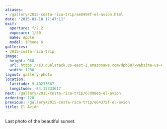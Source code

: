 ```yaml
---
aliases:
- /gallery/2015-costa-rica-trip/ae8494f-el-avion.html
date: "2015-01-18 17:47:11"
exif:
  aperture: f/2.2
  exposure: 1/30
  make: Apple
  model: iPhone 6
galleries:
- 2015-costa-rica-trip
image:
  height: 960
  url: https://s3.dualstack.us-east-1.amazonaws.com/dpb587-website-us-east-1/asset/gallery/2015-costa-rica-trip/ae8494f-el-avion~1280.jpg
  width: 1280
layout: gallery-photo
location:
  latitude: 9.40233667
  longitude: -84.15333617
next: /gallery/2015-costa-rica-trip/67d08eb-el-avion
ordering: 120
previous: /gallery/2015-costa-rica-trip/e64375f-el-avion
title: El Avión
---
```


Last photo of the beautiful sunset.
